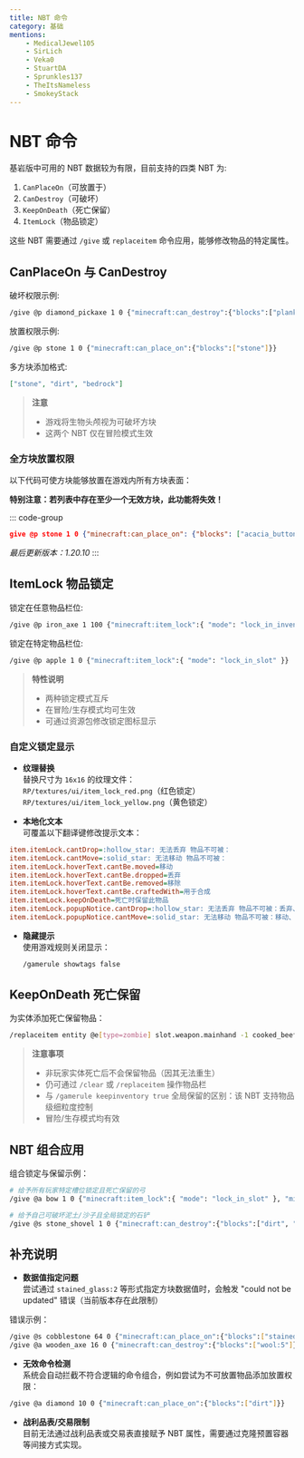 ```yaml
---
title: NBT 命令
category: 基础
mentions:
    - MedicalJewel105
    - SirLich
    - Veka0
    - StuartDA
    - Sprunkles137
    - TheItsNameless
    - SmokeyStack
---
```


# NBT 命令

<!--@include: @/wiki/bedrock-wiki-mirror.md-->

基岩版中可用的 NBT 数据较为有限，目前支持的四类 NBT 为:

1. `CanPlaceOn`（可放置于）
2. `CanDestroy`（可破坏）
3. `KeepOnDeath`（死亡保留）
4. `ItemLock`（物品锁定）

这些 NBT 需要通过 `/give` 或 `replaceitem` 命令应用，能够修改物品的特定属性。

## CanPlaceOn 与 CanDestroy

破坏权限示例:
```bash
/give @p diamond_pickaxe 1 0 {"minecraft:can_destroy":{"blocks":["planks", "skull"]}}
```

放置权限示例:
```bash
/give @p stone 1 0 {"minecraft:can_place_on":{"blocks":["stone"]}}
```

多方块添加格式:
```json
["stone", "dirt", "bedrock"]
```

> **注意**  
> - 游戏将生物头颅视为可破坏方块  
> - 这两个 NBT 仅在冒险模式生效

### 全方块放置权限

以下代码可使方块能够放置在游戏内所有方块表面：

**特别注意：若列表中存在至少一个无效方块，此功能将失效！**

::: code-group
```json [全方块列表]
give @p stone 1 0 {"minecraft:can_place_on": {"blocks": ["acacia_button", ...（完整列表见原文）..., "yellow_wool"]}}
```

*最后更新版本：1.20.10*
:::

## ItemLock 物品锁定

锁定在任意物品栏位:
```bash
/give @p iron_axe 1 100 {"minecraft:item_lock":{ "mode": "lock_in_inventory" }}
```

锁定在特定物品栏位:
```bash
/give @p apple 1 0 {"minecraft:item_lock":{ "mode": "lock_in_slot" }}
```

> **特性说明**  
> - 两种锁定模式互斥  
> - 在冒险/生存模式均可生效  
> - 可通过资源包修改锁定图标显示

### 自定义锁定显示

- **纹理替换**  
  替换尺寸为 `16x16` 的纹理文件：  
  `RP/textures/ui/item_lock_red.png`（红色锁定）  
  `RP/textures/ui/item_lock_yellow.png`（黄色锁定）

- **本地化文本**  
  可覆盖以下翻译键修改提示文本：
```ini
item.itemLock.cantDrop=:hollow_star: 无法丢弃 物品不可被：
item.itemLock.cantMove=:solid_star: 无法移动 物品不可被：
item.itemLock.hoverText.cantBe.moved=移动
item.itemLock.hoverText.cantBe.dropped=丢弃
item.itemLock.hoverText.cantBe.removed=移除
item.itemLock.hoverText.cantBe.craftedWith=用于合成
item.itemLock.keepOnDeath=死亡时保留此物品
item.itemLock.popupNotice.cantDrop=:hollow_star: 无法丢弃 物品不可被：丢弃、移除、用于合成
item.itemLock.popupNotice.cantMove=:solid_star: 无法移动 物品不可被：移动、丢弃、移除、用于合成
```

- **隐藏提示**  
  使用游戏规则关闭显示：  
  ```bash
  /gamerule showtags false
  ```

## KeepOnDeath 死亡保留

为实体添加死亡保留物品：
```bash
/replaceitem entity @e[type=zombie] slot.weapon.mainhand -1 cooked_beef 1 0 {"minecraft:keep_on_death":{}}
```

> **注意事项**  
> - 非玩家实体死亡后不会保留物品（因其无法重生）  
> - 仍可通过 `/clear` 或 `/replaceitem` 操作物品栏  
> - 与 `/gamerule keepinventory true` 全局保留的区别：该 NBT 支持物品级细粒度控制  
> - 冒险/生存模式均有效

## NBT 组合应用

组合锁定与保留示例：
```bash
# 给予所有玩家特定槽位锁定且死亡保留的弓
/give @a bow 1 0 {"minecraft:item_lock":{ "mode": "lock_in_slot" }, "minecraft:keep_on_death":{}}

# 给予自己可破坏泥土/沙子且全局锁定的石铲
/give @s stone_shovel 1 0 {"minecraft:can_destroy":{"blocks":["dirt", "sand"]},"minecraft:item_lock":{ "mode": "lock_in_inventory" }}
```

## 补充说明

- **数据值指定问题**  
  尝试通过 `stained_glass:2` 等形式指定方块数据值时，会触发 "could not be updated" 错误（当前版本存在此限制）

错误示例：
```bash
/give @s cobblestone 64 0 {"minecraft:can_place_on":{"blocks":["stained_glass:2"]}}
/give @a wooden_axe 16 0 {"minecraft:can_destroy":{"blocks":["wool:5"]}}
```

- **无效命令检测**  
  系统会自动拦截不符合逻辑的命令组合，例如尝试为不可放置物品添加放置权限：
```bash
/give @a diamond 10 0 {"minecraft:can_place_on":{"blocks":["dirt"]}}
```

- **战利品表/交易限制**  
  目前无法通过战利品表或交易表直接赋予 NBT 属性，需要通过克隆预置容器等间接方式实现。